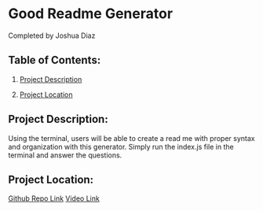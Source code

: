 # Good Readme Generator

Completed by Joshua Diaz

## Table of Contents: 

1. [Project Description](##project-description)

2. [Project Location](##project-location)


## Project Description:

Using the terminal, users will be able to create a read me with proper syntax and organization with this generator. Simply run the index.js file in the terminal and answer the questions.


## Project Location:

[Github Repo Link](https://github.com/Jdiaz240/readMe_generator_JD)
[Video Link](https://drive.google.com/file/d/1-WrmMz9Ll66ThLVecGOlqDofV8l8uiII/view)